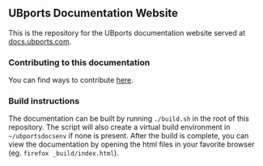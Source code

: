 ## UBports Documentation Website

This is the repository for the UBports documentation website served at [docs.ubports.com](https://docs.ubports.com).

### Contributing to this documentation

You can find ways to contribute [here](https://docs.ubports.com/en/latest/contribute/documentation.html).

### Build instructions

The documentation can be built by running `./build.sh` in the root of this repository. The script will also create a virtual build environment in `~/ubportsdocsenv` if none is present. After the build is complete, you can view the documentation by opening the html files in your favorite browser (eg. `firefox _build/index.html`).
